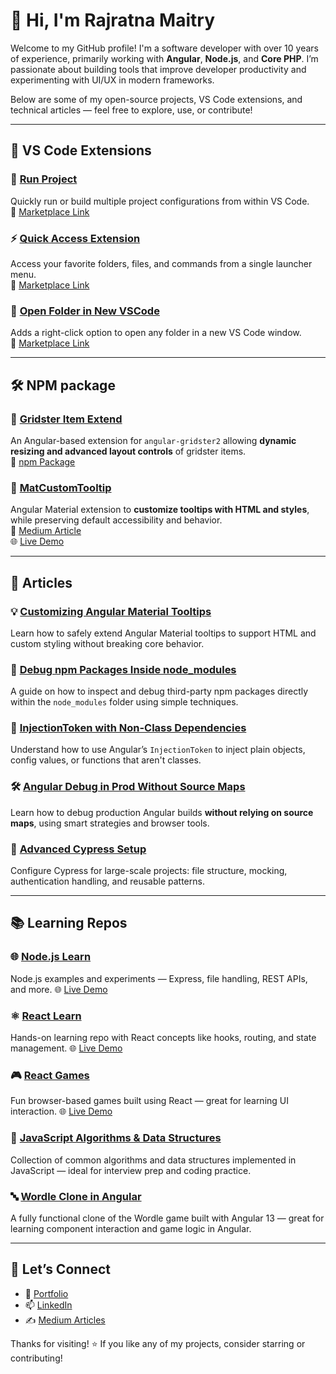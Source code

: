 # 👋 Hi, I'm Rajratna Maitry

Welcome to my GitHub profile! I'm a software developer with over 10 years of experience, primarily working with **Angular**, **Node.js**, and **Core PHP**. I’m passionate about building tools that improve developer productivity and experimenting with UI/UX in modern frameworks.

Below are some of my open-source projects, VS Code extensions, and technical articles — feel free to explore, use, or contribute!

---
## 🧩 VS Code Extensions

### 🚀 [Run Project](https://github.com/rajratnamaitry/vs-code-ext-run-project)  
Quickly run or build multiple project configurations from within VS Code.  
🔗 [Marketplace Link](https://marketplace.visualstudio.com/items?itemName=rajratnamaitry.run-project)

### ⚡ [Quick Access Extension](https://github.com/rajratnamaitry/quick-access-extension)  
Access your favorite folders, files, and commands from a single launcher menu.  
🔗 [Marketplace Link](https://marketplace.visualstudio.com/items?itemName=rajratnamaitry.quick-access-extension)

### 📂 [Open Folder in New VSCode](https://github.com/rajratnamaitry/open-folder-in-new-vscode)  
Adds a right-click option to open any folder in a new VS Code window.  
🔗 [Marketplace Link](https://marketplace.visualstudio.com/items?itemName=rajratnamaitry.open-folder-in-new-vscode)

---
## 🛠️ NPM package

### 🧱 [Gridster Item Extend](https://github.com/rajratnamaitry/gridster-item-extend)  
An Angular-based extension for `angular-gridster2` allowing **dynamic resizing and advanced layout controls** of gridster items.  
🔗 [npm Package](https://www.npmjs.com/package/gridster-item-extend)

### 💬 [MatCustomTooltip](https://github.com/rajratnamaitry/MatCustomTooltip)  
Angular Material extension to **customize tooltips with HTML and styles**, while preserving default accessibility and behavior.  
🔗 [Medium Article](https://rajratnamaitry.medium.com/customizing-angular-material-the-right-way-to-extend-tooltips-without-losing-functionality-1776af691414)  
🌐 [Live Demo](https://rajratnamaitry.github.io/cust-mat-tooltip-project/)

---
## 📝 Articles

### 💡 [Customizing Angular Material Tooltips](https://rajratnamaitry.medium.com/customizing-angular-material-the-right-way-to-extend-tooltips-without-losing-functionality-1776af691414)  
Learn how to safely extend Angular Material tooltips to support HTML and custom styling without breaking core behavior.

### 🐛 [Debug npm Packages Inside node_modules](https://rajratnamaitry.medium.com/how-to-debug-npm-packages-node-modules-folder-99f4440e3423)  
A guide on how to inspect and debug third-party npm packages directly within the `node_modules` folder using simple techniques.

### 🧩 [InjectionToken with Non-Class Dependencies](https://rajratnamaitry.medium.com/example-of-injectiontoken-with-non-class-dependencies-2ea1cf26062f)  
Understand how to use Angular’s `InjectionToken` to inject plain objects, config values, or functions that aren't classes.

### 🛠️ [Angular Debug in Prod Without Source Maps](https://medium.com/@rajratnamaitry/angular-debug-on-prod-without-using-source-map-72df607b7342)  
Learn how to debug production Angular builds **without relying on source maps**, using smart strategies and browser tools.

### 🧪 [Advanced Cypress Setup](https://rajratnamaitry.medium.com/advanced-cypress-setup-9ef0c6483fc8)  
Configure Cypress for large-scale projects: file structure, mocking, authentication handling, and reusable patterns.

---
## 📚 Learning Repos

### 🌐 [Node.js Learn](https://github.com/rajratnamaitry/nodejs-learn)  
Node.js examples and experiments — Express, file handling, REST APIs, and more.
🌐 [Live Demo](https://rajratnamaitry.github.io/nodejs-learn/)

### ⚛️ [React Learn](https://github.com/rajratnamaitry/react-learn)  
Hands-on learning repo with React concepts like hooks, routing, and state management.
🌐 [Live Demo](https://rajratnamaitry.github.io/react-learn/)

### 🎮 [React Games](https://github.com/rajratnamaitry/react-games?tab=readme-ov-file)  
Fun browser-based games built using React — great for learning UI interaction.
🌐 [Live Demo](https://reactgames-39aeb.firebaseapp.com/)

### 🧠 [JavaScript Algorithms & Data Structures](https://github.com/rajratnamaitry/Javascript-Algo-DS)  
Collection of common algorithms and data structures implemented in JavaScript — ideal for interview prep and coding practice.

### 🔤 [Wordle Clone in Angular](https://github.com/rajratnamaitry/wordleAngularV13)  
A fully functional clone of the Wordle game built with Angular 13 — great for learning component interaction and game logic in Angular.

---

## 🤝 Let’s Connect

- 🔗 [Portfolio](https://portfolio-timeline.web.app)
- 📫 [LinkedIn](https://www.linkedin.com/in/rajratnamaitry/)
- ✍️ [Medium Articles](https://rajratnamaitry.medium.com)

Thanks for visiting! ⭐ If you like any of my projects, consider starring or contributing!
